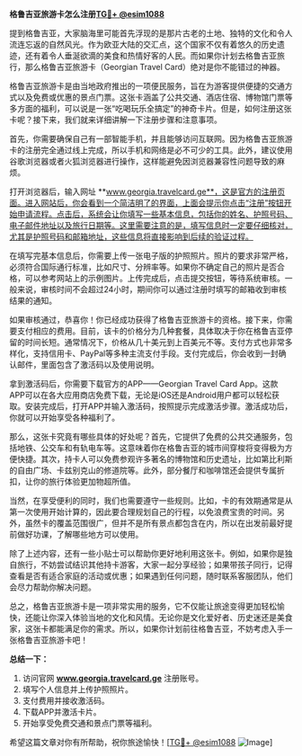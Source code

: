**格鲁吉亚旅游卡怎么注册[TG💪+ @esim1088](https://t.me/s/esim1088)**

提到格鲁吉亚，大家脑海里可能首先浮现的是那片古老的土地、独特的文化和令人流连忘返的自然风光。作为欧亚大陆的交汇点，这个国家不仅有着悠久的历史遗迹，还有着令人垂涎欲滴的美食和热情好客的人民。而如果你计划去格鲁吉亚旅行，那么格鲁吉亚旅游卡（Georgian Travel Card）绝对是你不能错过的神器。

格鲁吉亚旅游卡是由当地政府推出的一项便民服务，旨在为游客提供便捷的交通方式以及免费或优惠的景点门票。这张卡涵盖了公共交通、酒店住宿、博物馆门票等多方面的福利，可以说是一张“吃喝玩乐全搞定”的神奇卡片。但是，如何注册这张卡呢？接下来，我们就来详细讲解一下注册步骤和注意事项。

首先，你需要确保自己有一部智能手机，并且能够访问互联网。因为格鲁吉亚旅游卡的注册完全通过线上完成，所以手机和网络是必不可少的工具。此外，建议使用谷歌浏览器或者火狐浏览器进行操作，这样能避免因浏览器兼容性问题导致的麻烦。

打开浏览器后，输入网址 **www.georgia.travelcard.ge**，这是官方的注册页面。进入网站后，你会看到一个简洁明了的界面，上面会提示你点击“注册”按钮开始申请流程。点击后，系统会让你填写一些基本信息，包括你的姓名、护照号码、电子邮件地址以及旅行日期等。这里需要注意的是，填写信息时一定要仔细核对，尤其是护照号码和邮箱地址，这些信息将直接影响到后续的验证过程。

在填写完基本信息后，你需要上传一张电子版的护照照片。照片的要求非常严格，必须符合国际通行标准，比如尺寸、分辨率等。如果你不确定自己的照片是否合格，可以参考网站上的示例图片。上传完成后，点击提交按钮，等待系统审核。一般来说，审核时间不会超过24小时，期间你可以通过注册时填写的邮箱收到审核结果的通知。

如果审核通过，恭喜你！你已经成功获得了格鲁吉亚旅游卡的资格。接下来，你需要支付相应的费用。目前，该卡的价格分为几种套餐，具体取决于你在格鲁吉亚停留的时间长短。通常情况下，价格从几十美元到上百美元不等。支付方式也非常多样化，支持信用卡、PayPal等多种主流支付手段。支付完成后，你会收到一封确认邮件，里面包含了激活码以及使用说明。

拿到激活码后，你需要下载官方的APP——Georgian Travel Card App。这款APP可以在各大应用商店免费下载，无论是iOS还是Android用户都可以轻松获取。安装完成后，打开APP并输入激活码，按照提示完成激活步骤。激活成功后，你就可以开始享受各种福利了。

那么，这张卡究竟有哪些具体的好处呢？首先，它提供了免费的公共交通服务，包括地铁、公交车和有轨电车等。这意味着你在格鲁吉亚的城市间穿梭将变得极为方便快捷。其次，持卡人可以免费参观许多著名的博物馆和历史遗址，比如第比利斯的自由广场、卡兹别克山的修道院等。此外，部分餐厅和咖啡馆还会提供专属折扣，让你的旅行体验更加物超所值。

当然，在享受便利的同时，我们也需要遵守一些规则。比如，卡的有效期通常是从第一次使用开始计算的，因此要合理规划自己的行程，以免浪费宝贵的时间。另外，虽然卡的覆盖范围很广，但并不是所有景点都包含在内，所以在出发前最好提前做好功课，了解哪些地方可以使用。

除了上述内容，还有一些小贴士可以帮助你更好地利用这张卡。例如，如果你是独自旅行，不妨尝试结识其他持卡游客，大家一起分享经验；如果带孩子同行，记得查看是否有适合家庭的活动或优惠；如果遇到任何问题，随时联系客服团队，他们会尽力帮助你解决问题。

总之，格鲁吉亚旅游卡是一项非常实用的服务，它不仅能让旅途变得更加轻松愉快，还能让你深入体验当地的文化和风情。无论你是文化爱好者、历史迷还是美食家，这张卡都能满足你的需求。所以，如果你计划前往格鲁吉亚，不妨考虑入手一张格鲁吉亚旅游卡吧！

**总结一下：**
1. 访问官网 **www.georgia.travelcard.ge** 注册账号。
2. 填写个人信息并上传护照照片。
3. 支付费用并接收激活码。
4. 下载APP并激活卡片。
5. 开始享受免费交通和景点门票等福利。

希望这篇文章对你有所帮助，祝你旅途愉快！[[TG💪+ @esim1088](https://t.me/s/esim1088) ![Image](https://i.postimg.cc/4NQfJmqS/Snipaste-2025-05-13-00-14-12.png)]